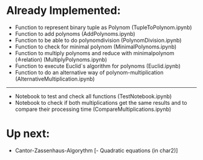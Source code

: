 # Already Implemented:
- Function to represent binary tuple as Polynom (TupleToPolynom.ipynb)
- Function to add polynoms (AddPolynoms.ipynb)
- Function to be able to do polynomdivision (PolynomDivision.ipynb)
- Function to check for minimal polynom (MinimalPolynoms.ipynb)
- Function to multiply polynoms and reduce with minimalpolynom (≙relation) (MultiplyPolynoms.ipynb)
- Function to execute Euclid´s algorithm for polynoms (Euclid.ipynb)
- Function to do an alternative way of polynom-multiplication (AlternativeMultiplication.ipynb)
 ----------
- Notebook to test and check all functions (TestNotebook.ipynb)
- Notebook to check if both multiplications get the same results and to compare their processing time (CompareMultiplications.ipynb)
  
# Up next:
- Cantor-Zassenhaus-Algorythm
[- Quadratic equations (in char2)]